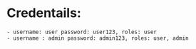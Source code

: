 # Credentails:
    - username: user password: user123, roles: user
    - username : admin password: admin123, roles: user, admin
    
